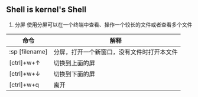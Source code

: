 ## Shell is kernel's Shell

1. 分屏 使用分屏可以在一个终端中查看、操作一个较长的文件或者查看多个文件


| 命令              | 解释      |
| ---------------- | ---------------- |
| :sp [filename]   | 分屏，打开一个新窗口，没有文件时打开本文件 |
| [ctrl]+w+↑       | 切换到上面的屏                       |
| [ctrl]+w+↓       | 切换到下面的屏                       |
| [ctrl]+w+q       | 离开                               |

